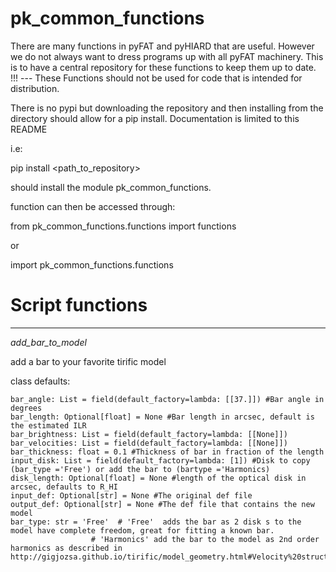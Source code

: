 # pk_common_functions
There are many functions in pyFAT and pyHIARD that are useful. However we do not always want to dress programs up with all pyFAT machinery. This is to have a central repository for these functions to keep them up to date. !!! --- These Functions should not be used for code that is intended for distribution.

There is no pypi but downloading the repository and then installing from the directory should allow for a pip install. Documentation is limited to this README

i.e:

pip install <path_to_repository>

should install the module pk_common_functions.

function can then be accessed through:

from pk_common_functions.functions import functions

or

import pk_common_functions.functions


# Script functions
--------------------------------------

*add_bar_to_model*

add a bar to your favorite tirific model

class defaults:

    bar_angle: List = field(default_factory=lambda: [[37.]]) #Bar angle in degrees
    bar_length: Optional[float] = None #Bar length in arcsec, default is the estimated ILR
    bar_brightness: List = field(default_factory=lambda: [[None]]) 
    bar_velocities: List = field(default_factory=lambda: [[None]]) 
    bar_thickness: float = 0.1 #Thickness of bar in fraction of the length  
    input_disk: List = field(default_factory=lambda: [1]) #Disk to copy (bar_type ='Free') or add the bar to (bartype ='Harmonics)
    disk_length: Optional[float] = None #length of the optical disk in arcsec, defaults to R_HI
    input_def: Optional[str] = None #The original def file
    output_def: Optional[str] = None #The def file that contains the new model
    bar_type: str = 'Free'  # 'Free'  adds the bar as 2 disk s to the model have complete freedom, great for fitting a known bar.
                      # 'Harmonics' add the bar to the model as 2nd order harmonics as described in http://gigjozsa.github.io/tirific/model_geometry.html#Velocity%20structure%20I
  
  




